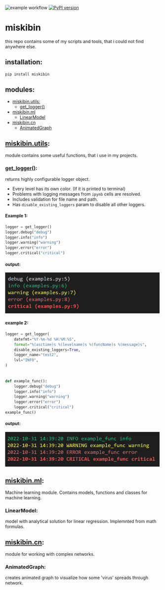 ![example workflow](https://github.com/michalskibinski109/miskibin/actions/workflows/python-app.yml/badge.svg)
[![PyPI version](https://badge.fury.io/py/miskibin.svg)](https://badge.fury.io/py/miskibin)

# miskibin

this repo contains some of my scripts and tools, that i
could not find anywhere else.

## installation:

```bash
pip install miskibin
```

## modules:

- [miskibin.utils:](#miskibinutils)
  - [get_logger()](#get_logger)
- [miskibin.ml](#miskibinml)
  - [LinearModel](#linearmodel)
- [miskibin.cn](#miskibincn)
  - [AnimatedGraph](#AnimatedGraph)

## [miskibin.utils](src/miskibin/utils):

module contains some useful functions, that i use in my projects.

### [get_logger()](src/miskibin/utils/utils.py):

returns highly configurable logger object.

- Every level has its own color. (If it is printed to terminal)
- Problems with logging messages from `ipynb` cells are resolved.
- Includes validation for file name and path.
- Has `disable_existing_loggers` param to disable all other loggers.

#### Example 1:

```python
logger = get_logger()
logger.debug("debug")
logger.info("info")
logger.warning("warning")
logger.error("error")
logger.critical("critical")
```

#### output:

<img src="logging.png" width="500"/>

#### example 2:

```python
logger = get_logger(
    datefmt="%Y-%m-%d %H:%M:%S",
    format="%(asctime)s %(levelname)s %(funcName)s %(message)s",
    disable_existing_loggers=True,
    logger_name="test2",
    lvl="INFO",
)


def example_func():
    logger.debug("debug")
    logger.info("info")
    logger.warning("warning")
    logger.error("error")
    logger.critical("critical")
example_func()
```

#### output:

<img src="advenced_logging.png" width="500"/>

## [miskibin.ml](src/miskibin/ml):

Machine learning module. Contains models, functions and classes for machine learning.

### LinearModel:

model with analytical solution for linear regression.
Implemnted from math formulas.

## [miskibin.cn](src/miskibin/cn):

module for working with complex networks.

### AnimatedGraph:

creates animated graph to visualize how some 'virus' spreads through network.
